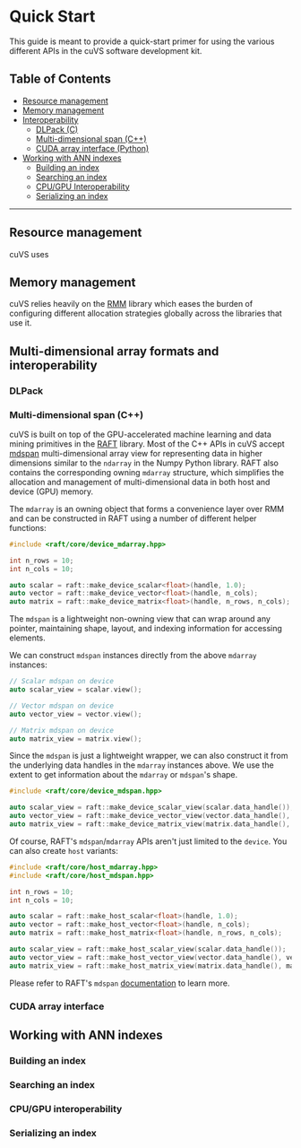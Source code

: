 # Quick Start

This guide is meant to provide a quick-start primer for using the various different APIs in the cuVS software development kit. 

## Table of Contents

- [Resource management](#resource-management)
- [Memory management](#memory-management)
- [Interoperability](#multi-dimensional-array-formats-and-interoperability)
  - [DLPack (C)](#dlpack-c)
  - [Multi-dimensional span (C++)](#multi-dimensional-span-c)
  - [CUDA array interface (Python)](#cuda-array-interface-python)
- [Working with ANN indexes](#working-with-ann-indexes)
  - [Building an index](#building-an-index)
  - [Searching an index](#searching-an-index)
  - [CPU/GPU Interoperability](#cpu-gpu-interoperability)
  - [Serializing an index](#serializing-an-index)

------

## Resource management

cuVS uses 

## Memory management

cuVS relies heavily on the [RMM](https://github.com/rapidsai/rmm) library which eases the burden of configuring different allocation strategies globally across the libraries that use it.

## Multi-dimensional array formats and interoperability


### DLPack



### Multi-dimensional span (C++)

cuVS is built on top of the GPU-accelerated machine learning and data mining primitives in the [RAFT](https://github.com/rapidsai/raft) library. Most of the C++ APIs in cuVS accept [mdspan](https://arxiv.org/abs/2010.06474) multi-dimensional array view for representing data in higher dimensions similar to the `ndarray` in the Numpy Python library. RAFT also contains the corresponding owning `mdarray` structure, which simplifies the allocation and management of multi-dimensional data in both host and device (GPU) memory.

The `mdarray` is an owning object that forms a convenience layer over RMM and can be constructed in RAFT using a number of different helper functions:

```c++
#include <raft/core/device_mdarray.hpp>

int n_rows = 10;
int n_cols = 10;

auto scalar = raft::make_device_scalar<float>(handle, 1.0);
auto vector = raft::make_device_vector<float>(handle, n_cols);
auto matrix = raft::make_device_matrix<float>(handle, n_rows, n_cols);
```

The `mdspan` is a lightweight non-owning view that can wrap around any pointer, maintaining shape, layout, and indexing information for accessing elements.

We can construct `mdspan` instances directly from the above `mdarray` instances:

```c++
// Scalar mdspan on device
auto scalar_view = scalar.view();

// Vector mdspan on device
auto vector_view = vector.view();

// Matrix mdspan on device
auto matrix_view = matrix.view();
```
Since the `mdspan` is just a lightweight wrapper, we can also construct it from the underlying data handles in the `mdarray` instances above. We use the extent to get information about the `mdarray` or `mdspan`'s shape.

```c++
#include <raft/core/device_mdspan.hpp>

auto scalar_view = raft::make_device_scalar_view(scalar.data_handle());
auto vector_view = raft::make_device_vector_view(vector.data_handle(), vector.extent(0));
auto matrix_view = raft::make_device_matrix_view(matrix.data_handle(), matrix.extent(0), matrix.extent(1));
```

Of course, RAFT's `mdspan`/`mdarray` APIs aren't just limited to the `device`. You can also create `host` variants:

```c++
#include <raft/core/host_mdarray.hpp>
#include <raft/core/host_mdspan.hpp>

int n_rows = 10;
int n_cols = 10;

auto scalar = raft::make_host_scalar<float>(handle, 1.0);
auto vector = raft::make_host_vector<float>(handle, n_cols);
auto matrix = raft::make_host_matrix<float>(handle, n_rows, n_cols);

auto scalar_view = raft::make_host_scalar_view(scalar.data_handle());
auto vector_view = raft::make_host_vector_view(vector.data_handle(), vector.extent(0));
auto matrix_view = raft::make_host_matrix_view(matrix.data_handle(), matrix.extent(0), matrix.extent(1));
```

Please refer to RAFT's `mdspan` [documentation](https://docs.rapids.ai/api/raft/stable/cpp_api/mdspan/) to learn more. 


### CUDA array interface



## Working with ANN indexes

### Building an index

### Searching an index

### CPU/GPU interoperability

### Serializing an index